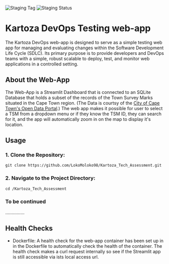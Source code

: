 ![Staging Tag](https://img.shields.io/endpoint?url=https://gist.githubusercontent.com/lgkgh/889dd6c34a68d9461b1fd8cdb56b8a21/raw/minisass_build-tag.json)
![Staging Status](https://img.shields.io/endpoint?url=https://gist.githubusercontent.com/lgkgh/889dd6c34a68d9461b1fd8cdb56b8a21/raw/minisass_build-status.json)

Kartoza DevOps Testing web-app
==========================

The Kartoza DevOps web-app is designed to serve as a simple testing web app for managing and evaluating changes within the Software Development Life Cycle (SDLC). Its primary purpose is to provide developers and DevOps teams with a simple, robust  scalable to deploy, test, and monitor web applications in a controlled setting.

## About the Web-App
The Web-App is a Streamlit Dashboard that is connected to an SQLite Database that holds a subset of the records of the Town Survey Marks situated in the Cape Town region. (The Data is courtsy of the [City of Cape Town's Open Data Portal](https://odp-cctegis.opendata.arcgis.com/datasets/4ee4fef293d74436afe31c2b979dfb30_14/about).) The web app makes it possible for user to select a TSM from a dropdown menu or if they know the TSM ID, they can search for it, and the app will automatically zoom 
in on the map to display it's location. 

## Usage
### 1. Clone the Repository:
```
git clone https://github.com/LokoMoloko98/Kartoza_Tech_Assessment.git
```

### 2. Navigate to the Project Directory:
```
cd /Kartoza_Tech_Assessment
```
### To be continued
...............

## Health Checks
- Dockerfile: A health check for the web-app container has been set up in in the Dockerfile to automatically check the health of the container. The health check makes a curl request internally so see if the Streamlit app is still accessible via ists local access url.
